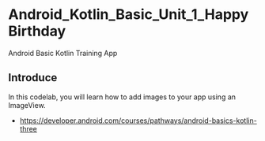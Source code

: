 # Android_Kotlin_Basic_Unit_1_HappyBirthday
Android Basic Kotlin Training App

## Introduce
In this codelab, you will learn how to add images to your app using an ImageView.

- https://developer.android.com/courses/pathways/android-basics-kotlin-three
